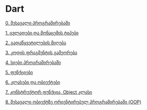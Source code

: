 # Dart
[0. შესავალი პროგრამირებაში]()

[1. ცვლადები და მონაცემის ტიპები](./01%20-%20ცვლადები%20და%20მონაცემის%20ტიპები/README.md)

[2. გადაწყვეტილების მიღება]()

[3. კოდის ფრაგმენტის გამეორება]()

[4. სიები პროგრამირებაში]()

[5. ფუნქციები]()

[6. კლასები და ობიექტები]()

[7. კონსტრუქტორ ფუნქცია, Object კლასი]()

[8. შესავალი ობიექტზე ორიენტირებულ პროგრამირებაში (OOP)]()
